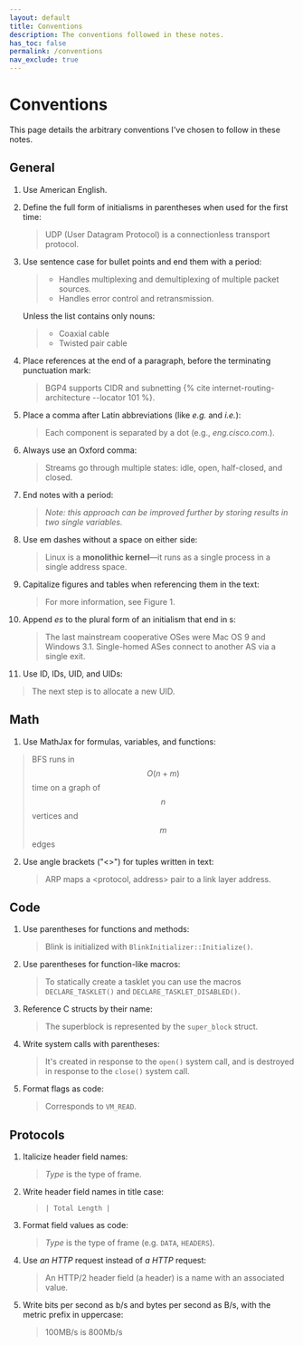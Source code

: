 ```yaml
---
layout: default
title: Conventions
description: The conventions followed in these notes.
has_toc: false
permalink: /conventions
nav_exclude: true
---
```


# Conventions

This page details the arbitrary conventions I've chosen to follow in these notes.

## General

1. Use American English.

2. Define the full form of initialisms in parentheses when used for the first time:

   > UDP (User Datagram Protocol) is a connectionless transport protocol.

3. Use sentence case for bullet points and end them with a period:

   > - Handles multiplexing and demultiplexing of multiple packet sources.
   > - Handles error control and retransmission.

   Unless the list contains only nouns:

   > - Coaxial cable
   > - Twisted pair cable

4. Place references at the end of a paragraph, before the terminating punctuation mark:

   > BGP4 supports CIDR and subnetting {% cite internet-routing-architecture --locator 101 %}.

5. Place a comma after Latin abbreviations (like _e.g._ and _i.e._):

   > Each component is separated by a dot (e.g., _eng.cisco.com._).

6. Always use an Oxford comma:

   > Streams go through multiple states: idle, open, half-closed, and closed.

7. End notes with a period:

   > _Note: this approach can be improved further by storing results in two single variables._

8. Use em dashes without a space on either side:

   > Linux is a **monolithic kernel**—it runs as a single process in a single address space.

9. Capitalize figures and tables when referencing them in the text:

   > For more information, see Figure 1.

10. Append _es_ to the plural form of an initialism that end in s:

    > The last mainstream cooperative OSes were Mac OS 9 and Windows 3.1.
    > Single-homed ASes connect to another AS via a single exit.

11. Use ID, IDs, UID, and UIDs:

  > The next step is to allocate a new UID.

## Math

1. Use MathJax for formulas, variables, and functions:

  > BFS runs in $$O(n + m)$$ time on a graph of $$n$$ vertices and $$m$$ edges

2. Use angle brackets (\"<\>\") for tuples written in text:

   > ARP maps a \<protocol, address\> pair to a link layer address.

## Code

1. Use parentheses for functions and methods:

   > Blink is initialized with `BlinkInitializer::Initialize()`.

2. Use parentheses for function-like macros:

   > To statically create a tasklet you can use the macros `DECLARE_TASKLET()` and `DECLARE_TASKLET_DISABLED()`.

3. Reference C structs by their name:

   > The superblock is represented by the `super_block` struct.

4. Write system calls with parentheses:

   > It's created in response to the `open()` system call, and is destroyed in response to the `close()` system call.

5. Format flags as code:

   > Corresponds to `VM_READ`.

## Protocols

1. Italicize header field names:

   > _Type_ is the type of frame.

2. Write header field names in title case:

   > `| Total Length |`

3. Format field values as code:

   > _Type_ is the type of frame (e.g. `DATA`, `HEADERS`).

4. Use _an HTTP_ request instead of _a HTTP_ request:

   > An HTTP/2 header field (a header) is a name with an associated value.

5. Write bits per second as b/s and bytes per second as B/s, with the metric prefix in uppercase:
   > 100MB/s is 800Mb/s
